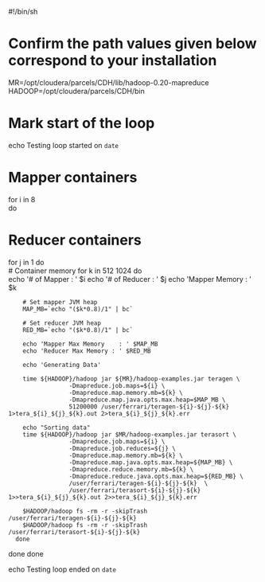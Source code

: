 #!/bin/sh
# Confirm the path values given below correspond to your installation


MR=/opt/cloudera/parcels/CDH/lib/hadoop-0.20-mapreduce
HADOOP=/opt/cloudera/parcels/CDH/bin

# Mark start of the loop
echo Testing loop started on `date`


# Mapper containers
for i in 8    
do
   # Reducer containers
   for j in 1
   do                 
      # Container memory
      for k in 512 1024 
      do                         
		echo '# of Mapper          : ' $i
		echo '# of Reducer       : ' $j
		echo 'Mapper Memory        : ' $k
        
        # Set mapper JVM heap 
        MAP_MB=`echo "($k*0.8)/1" | bc` 

        # Set reducer JVM heap 
        RED_MB=`echo "($k*0.8)/1" | bc` 

		echo 'Mapper Max Memory    : ' $MAP_MB
		echo 'Reducer Max Memory : ' $RED_MB

		echo 'Generating Data'

        time ${HADOOP}/hadoop jar ${MR}/hadoop-examples.jar teragen \
                     -Dmapreduce.job.maps=${i} \
                     -Dmapreduce.map.memory.mb=${k} \
                     -Dmapreduce.map.java.opts.max.heap=$MAP_MB \
                     51200000 /user/ferrari/teragen-${i}-${j}-${k} 1>tera_${i}_${j}_${k}.out 2>tera_${i}_${j}_${k}.err                       

		echo "Sorting data"
        time ${HADOOP}/hadoop jar $MR/hadoop-examples.jar terasort \
                     -Dmapreduce.job.maps=${i} \
                     -Dmapreduce.job.reduces=${j} \
                     -Dmapreduce.map.memory.mb=${k} \
                     -Dmapreduce.map.java.opts.max.heap=${MAP_MB} \
                     -Dmapreduce.reduce.memory.mb=${k} \
                     -Dmapreduce.reduce.java.opts.max.heap=${RED_MB} \
   		             /user/ferrari/teragen-${i}-${j}-${k}  \
	                 /user/ferrari/terasort-${i}-${j}-${k} 1>>tera_${i}_${j}_${k}.out 2>>tera_${i}_${j}_${k}.err                         

        $HADOOP/hadoop fs -rm -r -skipTrash /user/ferrari/teragen-${i}-${j}-${k}                         
        $HADOOP/hadoop fs -rm -r -skipTrash /user/ferrari/terasort-${i}-${j}-${k}                 
      done
   done
done

echo Testing loop ended on `date`
